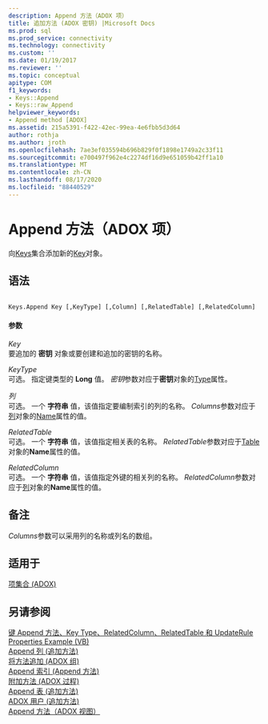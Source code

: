 ```yaml
---
description: Append 方法（ADOX 项）
title: 追加方法 (ADOX 密钥) |Microsoft Docs
ms.prod: sql
ms.prod_service: connectivity
ms.technology: connectivity
ms.custom: ''
ms.date: 01/19/2017
ms.reviewer: ''
ms.topic: conceptual
apitype: COM
f1_keywords:
- Keys::Append
- Keys::raw_Append
helpviewer_keywords:
- Append method [ADOX]
ms.assetid: 215a5391-f422-42ec-99ea-4e6fbb5d3d64
author: rothja
ms.author: jroth
ms.openlocfilehash: 7ae3ef035594b696b829f0f1898e1749a2c33f11
ms.sourcegitcommit: e700497f962e4c2274df16d9e651059b42ff1a10
ms.translationtype: MT
ms.contentlocale: zh-CN
ms.lasthandoff: 08/17/2020
ms.locfileid: "88440529"
---
```

# <a name="append-method-adox-keys"></a>Append 方法（ADOX 项）
向[Keys](../../../ado/reference/adox-api/keys-collection-adox.md)集合添加新的[Key](../../../ado/reference/adox-api/key-object-adox.md)对象。  
  
## <a name="syntax"></a>语法  
  
```  
  
Keys.Append Key [,KeyType] [,Column] [,RelatedTable] [,RelatedColumn]  
```  
  
#### <a name="parameters"></a>参数  
 *Key*  
 要追加的 **密钥** 对象或要创建和追加的密钥的名称。  
  
 *KeyType*  
 可选。 指定键类型的 **Long** 值。 *密钥*参数对应于**密钥**对象的[Type](../../../ado/reference/adox-api/type-property-key-adox.md)属性。  
  
 *列*  
 可选。 一个 **字符串** 值，该值指定要编制索引的列的名称。 *Columns*参数对应于[列](../../../ado/reference/adox-api/column-object-adox.md)对象的[Name](../../../ado/reference/adox-api/name-property-adox.md)属性的值。  
  
 *RelatedTable*  
 可选。 一个 **字符串** 值，该值指定相关表的名称。 *RelatedTable*参数对应于[Table](../../../ado/reference/adox-api/table-object-adox.md)对象的**Name**属性的值。  
  
 *RelatedColumn*  
 可选。 一个 **字符串** 值，该值指定外键的相关列的名称。 *RelatedColumn*参数对应于[列](../../../ado/reference/adox-api/column-object-adox.md)对象的**Name**属性的值。  
  
## <a name="remarks"></a>备注  
 *Columns*参数可以采用列的名称或列名的数组。  
  
## <a name="applies-to"></a>适用于  
 [项集合 (ADOX)](../../../ado/reference/adox-api/keys-collection-adox.md)  
  
## <a name="see-also"></a>另请参阅  
 [键 Append 方法、Key Type、RelatedColumn、RelatedTable 和 UpdateRule Properties Example (VB) ](../../../ado/reference/adox-api/keys-append-method-key-type-relatedcolumn-relatedtable-example-vb.md)   
 [Append 列 (追加方法) ](../../../ado/reference/adox-api/append-method-adox-columns.md)   
 [将方法追加 (ADOX 组) ](../../../ado/reference/adox-api/append-method-adox-groups.md)   
 [Append 索引 (Append 方法) ](../../../ado/reference/adox-api/append-method-adox-indexes.md)   
 [附加方法 (ADOX 过程) ](../../../ado/reference/adox-api/append-method-adox-procedures.md)   
 [Append 表 (追加方法) ](../../../ado/reference/adox-api/append-method-adox-tables.md)   
 [ADOX 用户 (追加方法) ](../../../ado/reference/adox-api/append-method-adox-users.md)   
 [Append 方法（ADOX 视图）](../../../ado/reference/adox-api/append-method-adox-views.md)

